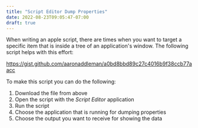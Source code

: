 ```yaml
---
title: "Script Editor Dump Properties"
date: 2022-08-23T09:05:47-07:00
draft: true
---
```


When writing an apple script, there are times when you want to target a specific item that is inside a tree of an application's window. The following script helps with this effort:

https://gist.github.com/aaronaddleman/a0bd8bbd89c27c4016b9f38ccb77aacc

To make this script you can do the following:

1. Download the file from above
1. Open the script with the _Script Editor_ application
1. Run the script
1. Choose the application that is running for dumping properties
1. Choose the output you want to receive for showing the data

